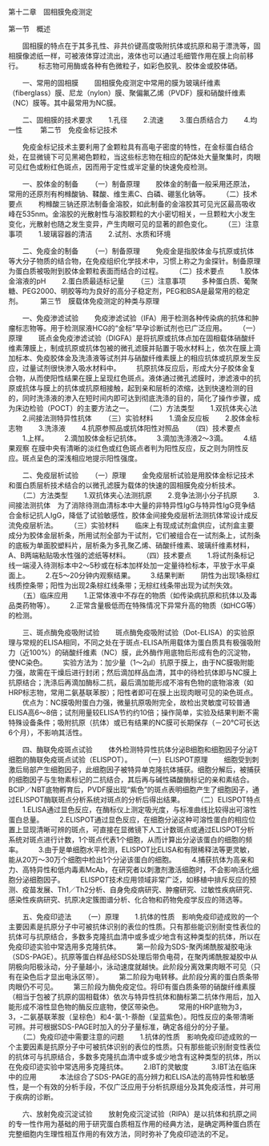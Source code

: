 第十二章　固相膜免疫测定

第一节　概述

　　固相膜的特点在于其多孔性、非共价键高度吸附抗体或抗原和易于漂洗等，固相膜像滤纸一样，可被液体穿过流出，液体也可以通过毛细管作用在膜上向前移行。 
　　标志物可用酶或各种有色微粒子，如彩色胶乳、胶体金或胶体硒。 

　　一、常用的固相膜
　　固相膜免疫测定中常用的膜为玻璃纤维素（fiberglass）膜、尼龙（nylon）膜、聚偏氟乙烯（PVDF）膜和硝酸纤维素（NC）膜等。其中最常用为NC膜。 

　　二、固相膜的技术要求
　　1.孔径 
　　2.流速 
　　3.蛋白质结合力 
　　4.均一性 
　　 
第二节　免疫金标记技术 

　　免疫金标记技术主要利用了金颗粒具有高电子密度的特性，在金标蛋白结合处，在显微镜下可见黑褐色颗粒，当这些标志物在相应的配体处大量聚集时，肉眼可见红色或粉红色斑点，因而用于定性或半定量的快速免疫检测。 

　　一、胶体金的制备
　　（一）制备原理
　　胶体金的制备一般采用还原法，常用的还原剂有枸橼酸钠、鞣酸、维生素C、白磷、硼氢化钠等。 
　　（二）技术要点
　　枸橼酸三钠还原法制备金溶胶，如此制备的金溶胶其可见光区最高吸收峰在535nm。金溶胶的光散射性与溶胶颗粒的大小密切相关，一旦颗粒大小发生变化，光散射也随之发生变异，产生肉眼可见的显著的颜色变化。 
　　（三）注意事项
　　1.玻璃容器的清洁 
　　2.试剂、水质和环境 

　　二、免疫金的制备
　　（一）制备原理
　　免疫金是指胶体金与抗原或抗体等大分子物质的结合物，在免疫组织化学技术中，习惯上称之为金探针。制备原理为蛋白质被吸附到胶体金颗粒表面而结合的过程。
　　（二）技术要点
　　1.胶体金溶液的pH 
　　2.蛋白质最适标记量
　　（三）注意事项
　　多种蛋白质、葡聚糖、PEG2000、明胶等均为良好的高分子稳定剂，PEG和BSA是最常用的稳定剂。 
　　 
第三节　膜载体免疫测定的种类与原理 

　　一、免疫渗滤试验
　　免疫渗滤试验（IFA）用于检测各种传染病的抗体和肿瘤标志物等。用于检测尿液HCG的“金标”早孕诊断试剂也已广泛应用。 
　　（一）原理
　　斑点金免疫渗滤试验（DIGFA）是将抗原或抗体点加在固相载体硝酸纤维素薄膜上，制成抗原或抗体包被的微孔滤膜并贴置于吸水材料上，依次在膜上滴加标本、免疫胶体金及洗涤液等试剂并与硝酸纤维素膜上的相应抗体或抗原发生反应，过量试剂很快渗入吸水材料中。 
　　抗原抗体反应后，形成大分子胶体金复合物，从而使阳性结果在膜上呈现红色斑点。液体通过微孔滤膜时，渗滤液中的抗原或抗体与膜上的抗体或抗原相接触，起到亲和层析的浓缩，达到快速检测的目的，同时洗涤液的渗入在短时间内即可达到彻底洗涤的目的，简化了操作步骤，成为床边检验（POCT）的主要方法之一。 
　　（二）方法类型
　　1.双抗体夹心法 
　　2.间接法测特异性抗体 
　　（三）实验材料
　　1.滴金反应板 
　　2.胶体金标志物 
　　3.洗涤液 
　　4.抗原参照品或抗体阳性对照品 
　　（四）技术要点 
　　1.上样。 
　　2.滴加胶体金标记抗体。
　　3.滴加洗涤液2～3滴。
　　4.结果观察 在膜中央有清晰的淡红色或红色斑点者判为阳性反应，反之则为阴性反应。斑点呈色的深浅相应地提示阳性强度。 

　　二、免疫层析试验
　　（一）原理
　　金免疫层析试验是用胶体金标记技术和蛋白质层析技术结合的以微孔滤膜为载体的快速的固相膜免疫分析技术。
　　（二）方法类型
　　1.双抗体夹心法测抗原
　　2.竞争法测小分子抗原
　　3.间接法测抗体　为了消除待测血清标本中大量的非特异性IgG与特异性IgG竞争结合金标记抗人IgG，降低了试验敏感性，胶体金间接免疫层析法测抗体常设计成反流免疫层析法。
　　（三）实验材料
　　临床上有现成试剂盒供应，试剂盒主要成分为胶体金层析条，所用试剂全部为干试剂，它们被组合在一试剂条上，试剂条的底板为单面胶塑料片，层析条为多孔聚乙烯、硝酸纤维素、玻璃纤维素材料，A、B两端粘贴吸水性强的滤纸等材料。
　　（四）技术要点
　　1.将试剂条标记线一端浸入待测标本中2～5秒或在标本加样处加一定量待检标本，平放于水平桌面上。 
　　2.在5～20分钟内观察结果。 
　　3.结果判断
　　阴性为出现1条棕红线质控条带；阳性为出现2条棕红线条带；无棕红线条带出现为试剂失效。 
　　（五）临床应用
　　1.正常体液中不存在的物质（如传染病抗原和抗体以及毒品类药物等）。 
　　2.正常含量极低而在特殊情况下异常升高的物质（如HCG等）的检测。 

　　三、斑点酶免疫吸附试验
　　斑点酶免疫吸附试验（Dot-ELISA）的实验原理与常规的ELISA相同，不同之处在于斑点-ELISA所用载体为蛋白质具有极强吸附力（近100%）的硝酸纤维素（NC）膜，此外酶作用底物后形成有色的沉淀物，使NC染色。 
　　实验方法为：加少量（1～2μl）抗原于膜上，由于NC膜吸附能力强，故需在干燥后进行封闭；然后滴加样品血清，其中的待检抗体即与NC膜上抗原结合；洗涤后再滴加酶标二抗，最后滴加能形成不溶有色物的底物溶液（如HRP标志物，常用二氨基联苯胺）；阳性者即可在膜上出现肉眼可见的染色斑点。 
　　优点为：NC膜吸附蛋白力强，微量抗原吸附完全，故检出灵敏度可较普通ELISA高6～8倍；试剂用量较ELISA节约约10倍；操作简单，实验及结果判断不需特殊设备条件；吸附抗原（抗体）或已有结果的NC膜可长期保存（－20℃可长达6个月），不影响其活性。 

　　四、酶联免疫斑点试验
　　体外检测特异性抗体分泌B细胞和细胞因子分泌T细胞的酶联免疫斑点试验（ELISPOT）。 
　　（一）ELISPOT原理
　　细胞受到刺激后局部产生细胞因子，此细胞因子被特异单克隆抗体捕获。细胞分解后，被捕获的细胞因子与生物素标记的二抗结合，其后再与碱性磷酸酶标记的亲和素结合。BCIP／NBT底物孵育后，PVDF膜出现“紫色”的斑点表明细胞产生了细胞因子，通过ELISPOT酶联斑点分析系统对斑点的分析后得出结果。 
　　（二）ELISPOT特点
　　1.ELISA通过显色反应，在酶标仪上测定吸光度，与标准曲线比较得出可溶性蛋白总量。 
　　2.ELISPOT通过显色反应，在细胞分泌这种可溶性蛋白的相应位置上显现清晰可辨的斑点，可直接在显微镜下人工计数斑点或通过ELISPOT分析系统对斑点进行计数，1个斑点代表1个细胞，从而计算出分泌该蛋白的细胞的频率。 
　　3.由于是单细胞水平检测，ELISPOT比ELISA和有限稀释法等更灵敏，能从20万～30万个细胞中检出1个分泌该蛋白的细胞。 
　　4.捕获抗体为高亲和力、高特异性和低内毒素McAb，在研究者以刺激剂激活细胞时，不会影响活化细胞分泌细胞因子。 
　　ELISPOT技术应用领域非常广泛，如移植中排斥反应的预测、疫苗发展、Th1／Th2分析、自身免疫病研究、肿瘤研究、过敏性疾病研究、感染性疾病研究、抗原决定簇图谱分析、化合物和药物免疫学反应的筛选等。 

　　五、免疫印迹法
　　（一）原理
　　1.抗体的性质　影响免疫印迹成败的一个主要因素是抗原分子中可被抗体识别的表位的性质。只有那些能识别耐变性表位的抗体可与抗原结合，多数多克隆抗血清中或多或少地含有这种类型的抗体，所以在免疫印迹实验中常选用多克隆抗体。 
　　第一阶段为SDS-聚丙烯酰胺凝胶电泳（SDS-PAGE）。抗原等蛋白样品经SDS处理后带负电荷，在聚丙烯酰胺凝胶中从阴极向阳极泳动，分子量越小，泳动速度就越快。此阶段分离效果肉眼不可见（只有在染色后才显出电泳区带）。
　　第二阶段为电转移。此阶段分离的蛋白质条带肉眼仍不可见。
　　第三阶段为酶免疫定位。将印有蛋白质条带的硝酸纤维素膜（相当于包被了抗原的固相载体）依次与特异性抗体和酶标第二抗体作用后，加入能形成不溶性显色物的酶反应底物，使区带染色。
　　常用的HRP底物为3，3，-二氨基联苯胺（呈棕色）和4-氯-1-萘酚（呈蓝紫色）。阳性反应的条带清晰可辨。并可根据SDS-PAGE时加入的分子量标准，确定各组分的分子量。
　　（二）免疫印迹中需要注意的问题
　　1.抗体的性质　影响免疫印迹成败的一个主要因素是抗原分子中可被抗体识别的表位的性质。只有那些能识别耐变性表位的抗体可与抗原结合，多数多克隆抗血清中或多或少地含有这种类型的抗体，所以在免疫印迹实验中常选用多克隆抗体。
　　2.IBT的灵敏度　
　　3.IBT法在临床中的应用　
　　本法综合了SDS-PAGE的高分辨力和ELISA法的高特异性和敏感性，是一个有效的分析手段，不仅广泛应用于分析抗原组分及其免疫活性，并可用于疾病的诊断。 

　　六、放射免疫沉淀试验
　　放射免疫沉淀试验（RIPA）是以抗体和抗原之间的专一性作用为基础的用于研究蛋白质相互作用的经典方法，是确定两种蛋白质在完整细胞内生理性相互作用的有效方法，同时弥补了免疫印迹法的不足。
